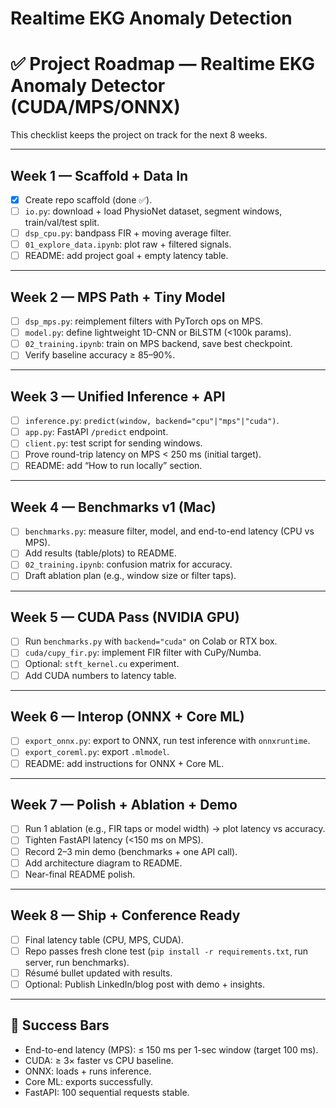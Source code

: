 # Realtime EKG Anomaly Detection

# ✅ Project Roadmap — Realtime EKG Anomaly Detector (CUDA/MPS/ONNX)

This checklist keeps the project on track for the next 8 weeks.

---

## Week 1 — Scaffold + Data In
- [X] Create repo scaffold (done ✅).
- [ ] `io.py`: download + load PhysioNet dataset, segment windows, train/val/test split.
- [ ] `dsp_cpu.py`: bandpass FIR + moving average filter.
- [ ] `01_explore_data.ipynb`: plot raw + filtered signals.
- [ ] README: add project goal + empty latency table.

---

## Week 2 — MPS Path + Tiny Model
- [ ] `dsp_mps.py`: reimplement filters with PyTorch ops on MPS.
- [ ] `model.py`: define lightweight 1D-CNN or BiLSTM (<100k params).
- [ ] `02_training.ipynb`: train on MPS backend, save best checkpoint.
- [ ] Verify baseline accuracy ≥ 85–90%.

---

## Week 3 — Unified Inference + API
- [ ] `inference.py`: `predict(window, backend="cpu"|"mps"|"cuda")`.
- [ ] `app.py`: FastAPI `/predict` endpoint.
- [ ] `client.py`: test script for sending windows.
- [ ] Prove round-trip latency on MPS < 250 ms (initial target).
- [ ] README: add “How to run locally” section.

---

## Week 4 — Benchmarks v1 (Mac)
- [ ] `benchmarks.py`: measure filter, model, and end-to-end latency (CPU vs MPS).
- [ ] Add results (table/plots) to README.
- [ ] `02_training.ipynb`: confusion matrix for accuracy.
- [ ] Draft ablation plan (e.g., window size or filter taps).

---

## Week 5 — CUDA Pass (NVIDIA GPU)
- [ ] Run `benchmarks.py` with `backend="cuda"` on Colab or RTX box.
- [ ] `cuda/cupy_fir.py`: implement FIR filter with CuPy/Numba.
- [ ] Optional: `stft_kernel.cu` experiment.
- [ ] Add CUDA numbers to latency table.

---

## Week 6 — Interop (ONNX + Core ML)
- [ ] `export_onnx.py`: export to ONNX, run test inference with `onnxruntime`.
- [ ] `export_coreml.py`: export `.mlmodel`.
- [ ] README: add instructions for ONNX + Core ML.

---

## Week 7 — Polish + Ablation + Demo
- [ ] Run 1 ablation (e.g., FIR taps or model width) → plot latency vs accuracy.
- [ ] Tighten FastAPI latency (<150 ms on MPS).
- [ ] Record 2–3 min demo (benchmarks + one API call).
- [ ] Add architecture diagram to README.
- [ ] Near-final README polish.

---

## Week 8 — Ship + Conference Ready
- [ ] Final latency table (CPU, MPS, CUDA).
- [ ] Repo passes fresh clone test (`pip install -r requirements.txt`, run server, run benchmarks).
- [ ] Résumé bullet updated with results.
- [ ] Optional: Publish LinkedIn/blog post with demo + insights.

---

## 🚩 Success Bars
- End-to-end latency (MPS): ≤ 150 ms per 1-sec window (target 100 ms).
- CUDA: ≥ 3× faster vs CPU baseline.
- ONNX: loads + runs inference.
- Core ML: exports successfully.
- FastAPI: 100 sequential requests stable.
